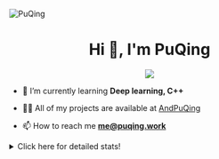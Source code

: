 ![PuQing](https://user-images.githubusercontent.com/27223114/171565019-9a56fae6-b08b-421f-99db-7e830da42371.png)

<h1 align="center">Hi 👋, I'm PuQing</h1>

<p align="center">
  <img src="https://github-widgetbox.vercel.app/api/profile?username=AndPuQing&data=followers,repositories,stars,commits"/>
</p>

- 🌱 I’m currently learning **Deep learning, C++**

- 👨‍💻 All of my projects are available at [AndPuQing](https://github.com/AndPuQing)

- 📫 How to reach me **me@puqing.work**

<details>
<summary>Click here for detailed stats!</summary>

<!--START_SECTION:waka-->
**I'm a Night 🦉** 

```text
🌞 Morning    30 commits     ██░░░░░░░░░░░░░░░░░░░░░░░   10.71% 
🌆 Daytime    97 commits     ████████░░░░░░░░░░░░░░░░░   34.64% 
🌃 Evening    112 commits    ██████████░░░░░░░░░░░░░░░   40.0% 
🌙 Night      41 commits     ███░░░░░░░░░░░░░░░░░░░░░░   14.64%

```


📊 **This Week I Spent My Time On** 

```text
💬 Programming Languages: 
Python                   8 hrs 5 mins        ██████████░░░░░░░░░░░░░░░   43.22% 
Jupyter Notebook         7 hrs 55 mins       ██████████░░░░░░░░░░░░░░░   42.37% 
Other                    47 mins             █░░░░░░░░░░░░░░░░░░░░░░░░   4.25% 
Docker                   35 mins             ░░░░░░░░░░░░░░░░░░░░░░░░░   3.15% 
Markdown                 22 mins             ░░░░░░░░░░░░░░░░░░░░░░░░░   2.03%

🔥 Editors: 
DataSpell                11 hrs 38 mins      ████████████░░░░░░░░░░░░░   51.42% 
VS Code                  9 hrs 45 mins       ██████████░░░░░░░░░░░░░░░   43.06% 
PyCharm                  1 hr 15 mins        █░░░░░░░░░░░░░░░░░░░░░░░░   5.52%

💻 Operating System: 
Windows                  12 hrs 4 mins       ████████████████░░░░░░░░░   64.53% 
WSL                      4 hrs 58 mins       ██████░░░░░░░░░░░░░░░░░░░   26.6% 
Linux                    1 hr 39 mins        ██░░░░░░░░░░░░░░░░░░░░░░░   8.87%

```


<!--END_SECTION:waka-->
</details>
